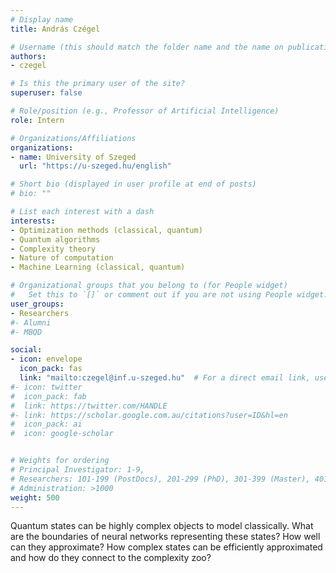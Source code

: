 ```yaml
---
# Display name
title: András Czégel

# Username (this should match the folder name and the name on publications)
authors:
- czegel

# Is this the primary user of the site?
superuser: false

# Role/position (e.g., Professor of Artificial Intelligence)
role: Intern

# Organizations/Affiliations
organizations:
- name: University of Szeged
  url: "https://u-szeged.hu/english"

# Short bio (displayed in user profile at end of posts)
# bio: ""

# List each interest with a dash
interests:
- Optimization methods (classical, quantum)
- Quantum algorithms
- Complexity theory
- Nature of computation
- Machine Learning (classical, quantum)

# Organizational groups that you belong to (for People widget)
#   Set this to `[]` or comment out if you are not using People widget.
user_groups:
- Researchers
#- Alumni
#- MBQD

social:
- icon: envelope
  icon_pack: fas
  link: "mailto:czegel@inf.u-szeged.hu"  # For a direct email link, use "mailto:test@example.org".
#- icon: twitter
#  icon_pack: fab
#  link: https://twitter.com/HANDLE
#- link: https://scholar.google.com.au/citations?user=ID&hl=en
#  icon_pack: ai
#  icon: google-scholar


# Weights for ordering
# Principal Investigator: 1-9,
# Researchers: 101-199 (PostDocs), 201-299 (PhD), 301-399 (Master), 401-499 (Bachelor)
# Administration: >1000
weight: 500
---
```

Quantum states can be highly complex objects to model classically. What are the boundaries of neural networks representing these states? How well can they approximate? How complex states can be efficiently approximated and how do they connect to the complexity zoo?
